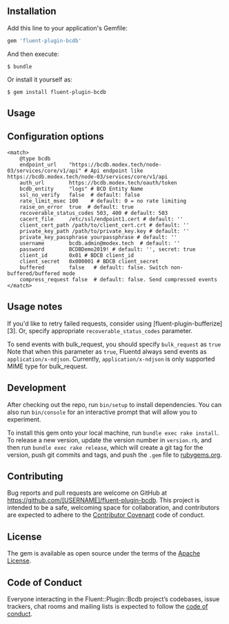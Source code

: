 ## Installation

Add this line to your application's Gemfile:

```ruby
gem 'fluent-plugin-bcdb'
```

And then execute:

    $ bundle

Or install it yourself as:

    $ gem install fluent-plugin-bcdb

## Usage

## Configuration options
    <match>
        @type bcdb
        endpoint_url    "https://bcdb.modex.tech/node-03/services/core/v1/api" # Api endpoint like https://bcdb.modex.tech/node-03/services/core/v1/api
        auth_url        https://bcdb.modex.tech/oauth/token
        bcdb_entity     "logs" # BCD Entity Name
        ssl_no_verify   false  # default: false
        rate_limit_msec 100    # default: 0 = no rate limiting
        raise_on_error  true  # default: true
        recoverable_status_codes 503, 400 # default: 503
        cacert_file     /etc/ssl/endpoint1.cert # default: ''
        client_cert_path /path/to/client_cert.crt # default: ''
        private_key_path /path/to/private_key.key # default: ''
        private_key_passphrase yourpassphrase # default: ''
        username        bcdb.admin@modex.tech  # default: ''
        password        BCDBDemo2019! # default: '', secret: true
        client_id       0x01 # BDCB client_id
        client_secret   0x000001 # BDCB client_secret
        buffered        false   # default: false. Switch non-buffered/buffered mode
        compress_request false  # default: false. Send compressed events
    </match>

## Usage notes

If you'd like to retry failed requests, consider using [fluent-plugin-bufferize][3].
Or, specify appropriate `recoverable_status_codes` parameter.

To send events with bulk_request, you should specify `bulk_request` as `true`
Note that when this parameter as `true`, Fluentd always send events as `application/x-ndjson`.
Currently, `application/x-ndjson` is only supported MIME type for bulk_request.


## Development

After checking out the repo, run `bin/setup` to install dependencies. You can also run `bin/console` for an interactive prompt that will allow you to experiment.

To install this gem onto your local machine, run `bundle exec rake install`. To release a new version, update the version number in `version.rb`, and then run `bundle exec rake release`, which will create a git tag for the version, push git commits and tags, and push the `.gem` file to [rubygems.org](https://rubygems.org).

## Contributing

Bug reports and pull requests are welcome on GitHub at https://github.com/[USERNAME]/fluent-plugin-bcdb. This project is intended to be a safe, welcoming space for collaboration, and contributors are expected to adhere to the [Contributor Covenant](http://contributor-covenant.org) code of conduct.

## License

The gem is available as open source under the terms of the [Apache License](https://opensource.org/licenses/Apache-2.0).

## Code of Conduct

Everyone interacting in the Fluent::Plugin::Bcdb project’s codebases, issue trackers, chat rooms and mailing lists is expected to follow the [code of conduct](https://github.com/[USERNAME]/fluent-plugin-bcdb/blob/master/CODE_OF_CONDUCT.md).
